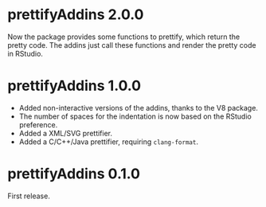 # prettifyAddins 2.0.0

 Now the package provides some functions to prettify, which return the pretty 
code. The addins just call these functions and render the pretty code in 
RStudio.


# prettifyAddins 1.0.0

* Added non-interactive versions of the addins, thanks to the V8 package.
* The number of spaces for the indentation is now based on the RStudio preference.
* Added a XML/SVG prettifier.
* Added a C/C++/Java prettifier, requiring `clang-format`.


# prettifyAddins 0.1.0

First release.
